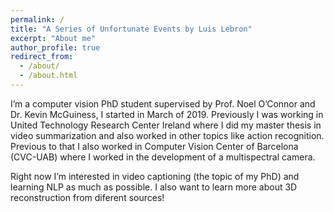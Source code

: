 ```yaml
---
permalink: /
title: "A Series of Unfortunate Events by Luis Lebron"
excerpt: "About me"
author_profile: true
redirect_from: 
  - /about/
  - /about.html
---
```

I’m a computer vision PhD student supervised by Prof. Noel O’Connor and Dr. Kevin McGuiness, I started in March of 2019. Previously I was working in United Technology Research Center Ireland where I did my master thesis in video summarization and also worked in other topics like action recognition. Previous to that I also worked in Computer Vision Center of Barcelona (CVC-UAB) where I worked in the development of a multispectral camera.

Right now I’m interested in video captioning (the topic of my PhD) and learning NLP as much as possible. I also want to learn more about 3D reconstruction from diferent sources!
